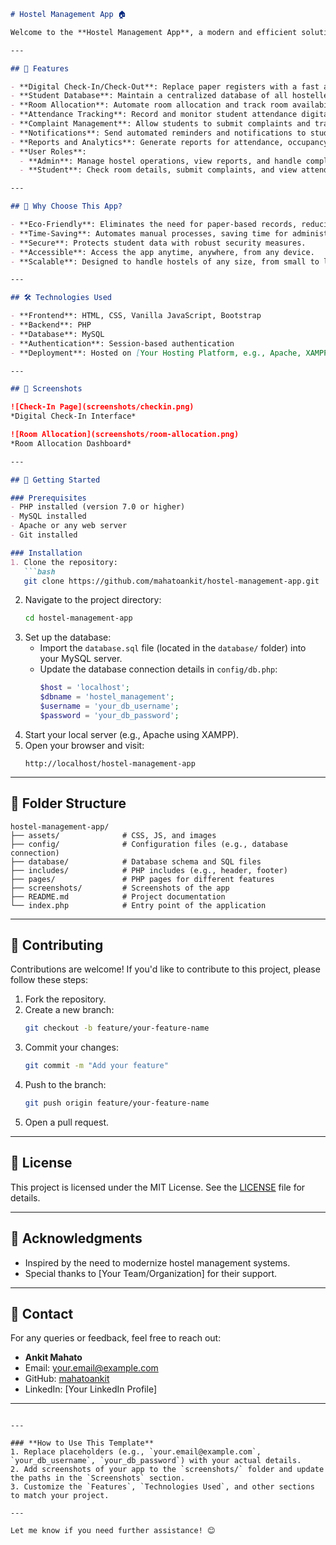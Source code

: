 ```markdown
# Hostel Management App 🏠

Welcome to the **Hostel Management App**, a modern and efficient solution designed to replace the traditional paper-based hostel registry system. This app digitizes hostel management, making it easier for administrators to manage hostellers and for students to access their information seamlessly.

---

## 🌟 Features

- **Digital Check-In/Check-Out**: Replace paper registers with a fast and efficient digital process.
- **Student Database**: Maintain a centralized database of all hostellers with their details.
- **Room Allocation**: Automate room allocation and track room availability in real-time.
- **Attendance Tracking**: Record and monitor student attendance digitally.
- **Complaint Management**: Allow students to submit complaints and track their resolution status.
- **Notifications**: Send automated reminders and notifications to students.
- **Reports and Analytics**: Generate reports for attendance, occupancy, and other metrics.
- **User Roles**:
  - **Admin**: Manage hostel operations, view reports, and handle complaints.
  - **Student**: Check room details, submit complaints, and view attendance.

---

## 🚀 Why Choose This App?

- **Eco-Friendly**: Eliminates the need for paper-based records, reducing waste.
- **Time-Saving**: Automates manual processes, saving time for administrators.
- **Secure**: Protects student data with robust security measures.
- **Accessible**: Access the app anytime, anywhere, from any device.
- **Scalable**: Designed to handle hostels of any size, from small to large.

---

## 🛠️ Technologies Used

- **Frontend**: HTML, CSS, Vanilla JavaScript, Bootstrap
- **Backend**: PHP
- **Database**: MySQL
- **Authentication**: Session-based authentication
- **Deployment**: Hosted on [Your Hosting Platform, e.g., Apache, XAMPP, or any cloud service]

---

## 📸 Screenshots

![Check-In Page](screenshots/checkin.png)
*Digital Check-In Interface*

![Room Allocation](screenshots/room-allocation.png)
*Room Allocation Dashboard*

---

## 🚀 Getting Started

### Prerequisites
- PHP installed (version 7.0 or higher)
- MySQL installed
- Apache or any web server
- Git installed

### Installation
1. Clone the repository:
   ```bash
   git clone https://github.com/mahatoankit/hostel-management-app.git
   ```
2. Navigate to the project directory:
   ```bash
   cd hostel-management-app
   ```
3. Set up the database:
   - Import the `database.sql` file (located in the `database/` folder) into your MySQL server.
   - Update the database connection details in `config/db.php`:
     ```php
     $host = 'localhost';
     $dbname = 'hostel_management';
     $username = 'your_db_username';
     $password = 'your_db_password';
     ```
4. Start your local server (e.g., Apache using XAMPP).
5. Open your browser and visit:
   ```
   http://localhost/hostel-management-app
   ```

---

## 📂 Folder Structure

```
hostel-management-app/
├── assets/              # CSS, JS, and images
├── config/              # Configuration files (e.g., database connection)
├── database/            # Database schema and SQL files
├── includes/            # PHP includes (e.g., header, footer)
├── pages/               # PHP pages for different features
├── screenshots/         # Screenshots of the app
├── README.md            # Project documentation
└── index.php            # Entry point of the application
```

---

## 🤝 Contributing

Contributions are welcome! If you'd like to contribute to this project, please follow these steps:
1. Fork the repository.
2. Create a new branch:
   ```bash
   git checkout -b feature/your-feature-name
   ```
3. Commit your changes:
   ```bash
   git commit -m "Add your feature"
   ```
4. Push to the branch:
   ```bash
   git push origin feature/your-feature-name
   ```
5. Open a pull request.

---

## 📄 License

This project is licensed under the MIT License. See the [LICENSE](LICENSE) file for details.

---

## 🙏 Acknowledgments

- Inspired by the need to modernize hostel management systems.
- Special thanks to [Your Team/Organization] for their support.

---

## 📧 Contact

For any queries or feedback, feel free to reach out:
- **Ankit Mahato**  
- Email: your.email@example.com  
- GitHub: [mahatoankit](https://github.com/mahatoankit)  
- LinkedIn: [Your LinkedIn Profile]  

---

```

---

### **How to Use This Template**
1. Replace placeholders (e.g., `your.email@example.com`, `your_db_username`, `your_db_password`) with your actual details.
2. Add screenshots of your app to the `screenshots/` folder and update the paths in the `Screenshots` section.
3. Customize the `Features`, `Technologies Used`, and other sections to match your project.

---

Let me know if you need further assistance! 😊